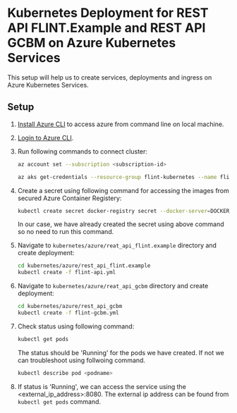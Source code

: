 # Kubernetes Deployment for REST API FLINT.Example and REST API GCBM on Azure Kubernetes Services

This setup will help us to create services, deployments and ingress on Azure Kubernetes Services.

## Setup

1. [Install Azure CLI](https://docs.microsoft.com/en-us/cli/azure/install-azure-cli) to access azure from command line on local machine.
2. [Login to Azure CLI](https://docs.microsoft.com/en-us/cli/azure/authenticate-azure-cli).
3. Run following commands to connect cluster:
   ```sh
   az account set --subscription <subscription-id>
   ```

   ```sh
   az aks get-credentials --resource-group flint-kubernetes --name flint-kubernetes
   ```
4. Create a secret using following command for accessing the images from secured Azure Container Registery:
   ```sh
   kubectl create secret docker-registry secret --docker-server=DOCKER_REGISTRY_SERVER --docker-username=DOCKER_USER --docker-password=DOCKER_PASSWORD --docker-email=DOCKER_EMAIL
   ```
   In our case, we have already created the secret using above command so no need to run this command. 
5. Navigate to `kubernetes/azure/reat_api_flint.example` directory and create deployment:
   ```sh
   cd kubernetes/azure/rest_api_flint.example
   kubectl create -f flint-api.yml
   ```
6. Navigate to `kubernetes/azure/reat_api_gcbm` directory and create deployment:
   ```sh
   cd kubernetes/azure/rest_api_gcbm
   kubectl create -f flint-gcbm.yml
   ```
7. Check status using following command:
   ```sh
   kubectl get pods
   ```
   The status should be 'Running'  for the pods we have created. If not we can troubleshoot using follwoing command.
   ```sh
   kubectl describe pod <podname>
   ```
8. If status is 'Running', we can access the service using the <external_ip_address>:8080. The external ip address can be found from `kubectl get pods` command.
